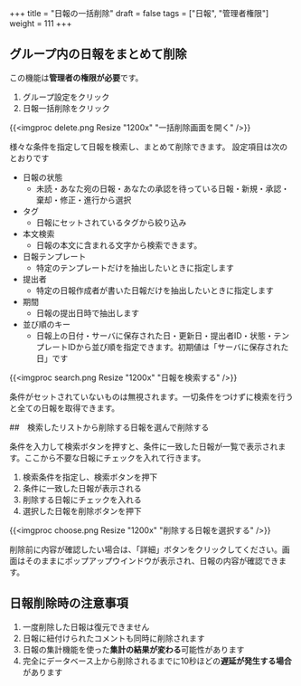 +++
title = "日報の一括削除"
draft = false
tags = ["日報", "管理者権限"]
weight = 111
+++

## グループ内の日報をまとめて削除

この機能は**管理者の権限が必要**です。

1. グループ設定をクリック
1. 日報一括削除をクリック


{{<imgproc delete.png Resize "1200x" "一括削除画面を開く" />}}

様々な条件を指定して日報を検索し、まとめて削除できます。
設定項目は次のとおりです

- 日報の状態
  - 未読・あなた宛の日報・あなたの承認を待っている日報・新規・承認・棄却・修正・進行から選択
- タグ
  - 日報にセットされているタグから絞り込み
- 本文検索
  - 日報の本文に含まれる文字から検索できます。
- 日報テンプレート
  - 特定のテンプレートだけを抽出したいときに指定します
- 提出者
  - 特定の日報作成者が書いた日報だけを抽出したいときに指定します
- 期間
  - 日報の提出日時で抽出します
- 並び順のキー
  - 日報上の日付・サーバに保存された日・更新日・提出者ID・状態・テンプレートIDから並び順を指定できます。初期値は「サーバに保存された日」です

{{<imgproc search.png Resize "1200x" "日報を検索する" />}}

条件がセットされていないものは無視されます。一切条件をつけずに検索を行うと全ての日報を取得できます。

##　検索したリストから削除する日報を選んで削除する

条件を入力して検索ボタンを押すと、条件に一致した日報が一覧で表示されます。ここから不要な日報にチェックを入れて行きます。

1. 検索条件を指定し、検索ボタンを押下
1. 条件に一致した日報が表示される
1. 削除する日報にチェックを入れる
1. 選択した日報を削除ボタンを押下


{{<imgproc choose.png Resize "1200x" "削除する日報を選択する" />}}

削除前に内容が確認したい場合は、「詳細」ボタンをクリックしてください。画面はそのままにポップアップウインドウが表示され、日報の内容が確認できます。

## 日報削除時の注意事項

1. 一度削除した日報は復元できません
1. 日報に紐付けられたコメントも同時に削除されます
1. 日報の集計機能を使った**集計の結果が変わる**可能性があります
1. 完全にデータベース上から削除されるまでに10秒ほどの**遅延が発生する場合**があります